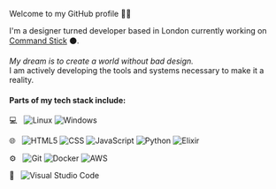 Welcome to my GitHub profile ✌🏾

I'm a designer turned developer based in London currently working on [Command Stick](https://commandstick.com) ⚫.
<br>

*My dream is to create a world without bad design.* 
<br>
I am actively developing the tools and systems necessary to make it a reality.

<h4>Parts of my tech stack include:</h4>

  💻 &nbsp;
  ![Linux](https://img.shields.io/badge/-linux-333333?style=flat&logo=linux)
  ![Windows](https://img.shields.io/badge/-windows-333333?style=flat&logo=windows)

  🌐 &nbsp;
  ![HTML5](https://img.shields.io/badge/-HTML5-333333?style=flat&logo=HTML5)
  ![CSS](https://img.shields.io/badge/-CSS-333333?style=flat&logo=CSS3&logoColor=1572B6)
  ![JavaScript](https://img.shields.io/badge/-JavaScript-333333?style=flat&logo=javascript)
  ![Python](https://img.shields.io/badge/-Python-333333?style=flat&logo=python)
  ![Elixir](https://img.shields.io/badge/-Elixir-333333?style=flat&logo=elixir)


  ⚙️ &nbsp;
  ![Git](https://img.shields.io/badge/-Git-333333?style=flat&logo=git)
  ![Docker](https://img.shields.io/badge/-docker-333333?style=flat&logo=docker)
  ![AWS](https://img.shields.io/badge/-amazon-aws?style=flat&color=333333&logo=amazon-aws)

  🔧 &nbsp;
  ![Visual Studio Code](https://img.shields.io/badge/-Visual%20Studio%20Code-333333?style=flat&logo=visual-studio-code&logoColor=007ACC)


<!--
**wkasekende/wkasekende** is a ✨ _special_ ✨ repository because its `README.md` (this file) appears on your GitHub profile.

Here are some ideas to get you started:

- 🔭 I’m currently working on ...
- 🌱 I’m currently learning ...
- 👯 I’m looking to collaborate on ...
- 🤔 I’m looking for help with ...
- 💬 Ask me about ...
- 📫 How to reach me: ...
- 😄 Pronouns: ...
- ⚡ Fun fact: ...
-->
